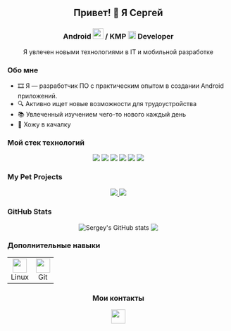 <h2 align="center">Привет! 👋 Я Сергей</h2>
<h3 align="center">
  Android <img src="https://cdn.simpleicons.org/android" height="24" width="24" /> / KMP <img src="https://cdn.simpleicons.org/kotlin" height="18" width="18" />
  Developer
</h3>

<p align="center">
  Я увлечен новыми технологиями в IT и мобильной разработке
</p>

<h3>Обо мне</h3>
<ul>
  <li>🎞️ Я — разработчик ПО с практическим опытом в создании Android приложений.</li>
  <li>🔍 Активно ищет новые возможности для трудоустройства</li>
  <li>📚 Увлеченный изучением чего-то нового каждый день</li>
  <li>🏃 Хожу в качалку</li>
</ul>

<h3>Mой стек технологий</h3>
<p align="center">
  <img src="https://img.shields.io/badge/kotlin-%237F52FF.svg?style=for-the-badge&logo=kotlin&logoColor=white" />
  <img src="https://img.shields.io/badge/c++-%2300599C.svg?style=for-the-badge&logo=c%2B%2B&logoColor=white" />
  <img src="https://img.shields.io/badge/Android Studio-87CEEB?style=for-the-badge&logo=Android Studio&logoColor=white"/>
  <img src="https://img.shields.io/badge/Jetpack Compose-228B22?style=for-the-badge&logo=Jetpack Compose&logoColor=white"/>
  <img src="https://img.shields.io/badge/Gradle-20B2AA?style=for-the-badge&logo=Gradle&logoColor=white"/>
   <img src="https://img.shields.io/badge/java-blue?style=for-the-badge&logo=Java&logoColor=white"/>
</p>

<h3>My Pet Projects</h3>
<p align="center">
  <a href="https://github.com/normss/aiCameraAttractions">
    <img src="https://github-readme-stats.vercel.app/api/pin/?username=normss&repo=aiCameraAttractions" />
  </a>
  <a href="https://github.com/normss/VpnFriendlyClient">
    <img src="https://github-readme-stats.vercel.app/api/pin/?username=normss&repo=VpnFriendlyClient" />
  </a>
</p>

<h3>GitHub Stats</h3>
<p align="center">
  <a>
    <img align="center" src="https://github-readme-stats.vercel.app/api?username=normss&show_icons=true&include_all_commits=true&hide_border=true&hide_rank=true&theme=transparent" alt="Sergey's GitHub stats" />
  </a>
  <a>
    <img align="center" src="https://github-readme-stats.vercel.app/api/top-langs/?username=normss&layout=compact&theme=transparent&hide_border=true" />
  </a>
</p>

<h3>Дополнительные навыки</h3>
<table align="center" border="0">
  <tr>
    <td align="center">
      <img height="32" width="32" src="https://cdn.simpleicons.org/linux" /><br>Linux
    </td>
    <td align="center">
      <img height="32" width="32" src="https://cdn.simpleicons.org/git" /><br>Git
    </td>
  </tr>
</table>

<h3 align="center">Мои контакты </h3>
<p align="center">
  <a href="https://t.me/Sergeyxdd">
    <img height="32" width="32" src="https://cdn.simpleicons.org/telegram" />
  </a>
</p>
